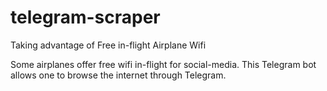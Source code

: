 # telegram-scraper
Taking advantage of Free in-flight Airplane Wifi

Some airplanes offer free wifi in-flight for social-media.  This Telegram bot allows one to browse the internet through Telegram. 
